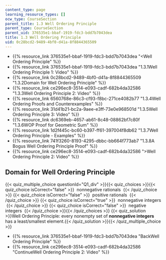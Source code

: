 ```yaml
---
content_type: page
learning_resource_types: []
ocw_type: CourseSection
parent_title: 1.3 Well Ordering Principle
parent_type: CourseSection
parent_uid: 376535e1-bbaf-1919-fdc3-bdd7b7043dea
title: 1.3 Well Ordering Principle
uid: 0c28bcd2-9489-4bf0-d41a-8f8844365509
---
```


*   {{% resource_link 376535e1-bbaf-1919-fdc3-bdd7b7043dea "\<Well Ordering Principle" %}}
*   {{% resource_link 376535e1-bbaf-1919-fdc3-bdd7b7043dea "1.3.1Well Ordering Principle 1: Video" %}}
*   {{% resource_link 0c28bcd2-9489-4bf0-d41a-8f8844365509 "1.3.2Domain for Well Ordering Principle" %}}
*   {{% resource_link ce296ec8-3514-e093-cadf-682b4da32586 "1.3.3Well Ordering Principle 2: Video" %}}
*   {{% resource_link 6560768e-86c3-cf93-f8bc-271ce4082b77 "1.3.4Well Ordering Proofs and Counterexamples" %}}
*   {{% resource_link 31d41b21-bc2a-9aee-e3ff-73e0e968501d "1.3.5Well Ordering Principle 3: Video" %}}
*   {{% resource_link dc6369eb-4657-ab61-8c48-08862bf7c80f "1.3.6WOP Proof for Geometric Sum" %}}
*   {{% resource_link 1d2f445c-bc60-b397-ff61-397004f8db62 "1.3.7Well Ordering Principle - Examples" %}}
*   {{% resource_link 741f3260-8193-4295-dbbc-bb664f773ab7 "1.3.8A Bogus Well Ordering Principle Proof" %}}
*   {{% resource_link ce296ec8-3514-e093-cadf-682b4da32586 "\>Well Ordering Principle 2: Video" %}}

Domain for Well Ordering Principle
----------------------------------

  
{{< quiz_multiple_choice questionId="Q1_div" >}}{{< quiz_choices >}}{{< quiz_choice isCorrect="false" >}}&nbsp; nonnegative rationals &nbsp;{{< /quiz_choice >}}
{{< quiz_choice isCorrect="false" >}}&nbsp; positive rationals &nbsp;{{< /quiz_choice >}}
{{< quiz_choice isCorrect="true" >}}&nbsp; nonnegative integers &nbsp;{{< /quiz_choice >}}
{{< quiz_choice isCorrect="false" >}}&nbsp; negative integers &nbsp;{{< /quiz_choice >}}{{< /quiz_choices >}}
{{< quiz_solution >}}Well Ordering Principle: every nonempty set of **nonnegative integers** has a least/smallest element.{{< /quiz_solution >}}{{< /quiz_multiple_choice >}}

*   {{% resource_link 376535e1-bbaf-1919-fdc3-bdd7b7043dea "BackWell Ordering Principle" %}}
*   {{% resource_link ce296ec8-3514-e093-cadf-682b4da32586 "ContinueWell Ordering Principle 2: Video" %}}